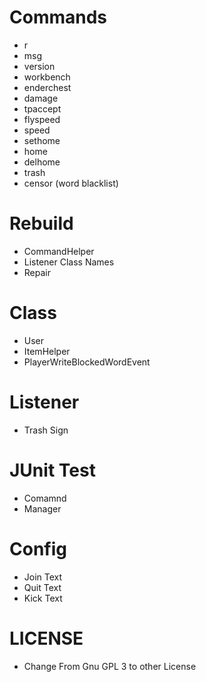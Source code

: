 # Commands

* r
* msg
* version
* workbench
* enderchest
* damage
* tpaccept
* flyspeed
* speed
* sethome
* home
* delhome
* trash
* censor (word blacklist)

# Rebuild

* CommandHelper
* Listener Class Names
* Repair

# Class

* User
* ItemHelper
* PlayerWriteBlockedWordEvent

# Listener

* Trash Sign

# JUnit Test

* Comamnd
* Manager

# Config

* Join Text
* Quit Text
* Kick Text

# LICENSE 

* Change From Gnu GPL 3 to other License 